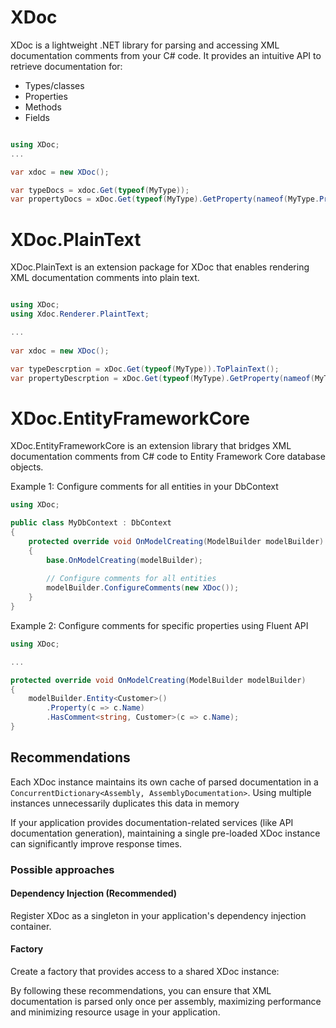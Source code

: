 # XDoc

XDoc is a lightweight .NET library for parsing and accessing XML documentation comments from your C# code. It provides an intuitive API to retrieve documentation for:
* Types/classes
* Properties
* Methods
* Fields


```csharp

using XDoc;
...

var xdoc = new XDoc();

var typeDocs = xdoc.Get(typeof(MyType));
var propertyDocs = xDoc.Get(typeof(MyType).GetProperty(nameof(MyType.PropertyOne)));
```

# XDoc.PlainText

XDoc.PlainText is an extension package for XDoc that enables rendering XML documentation 
comments into plain text.

```csharp

using XDoc;
using Xdoc.Renderer.PlaintText;

...
    
var xdoc = new XDoc();

var typeDescrption = xDoc.Get(typeof(MyType)).ToPlainText();
var propertyDescrption = xDoc.Get(typeof(MyType).GetProperty(nameof(MyType.PropertyOne))).ToPlainText();

```

# XDoc.EntityFrameworkCore

XDoc.EntityFrameworkCore is an extension library that bridges XML documentation comments from C# 
code to Entity Framework Core database objects.


Example 1: Configure comments for all entities in your DbContext

```csharp
using XDoc;

public class MyDbContext : DbContext 
{
    protected override void OnModelCreating(ModelBuilder modelBuilder)
    {
        base.OnModelCreating(modelBuilder);
        
        // Configure comments for all entities
        modelBuilder.ConfigureComments(new XDoc());
    }
}
```

Example 2: Configure comments for specific properties using Fluent API

```csharp
using XDoc;

...

protected override void OnModelCreating(ModelBuilder modelBuilder)
{
    modelBuilder.Entity<Customer>()
        .Property(c => c.Name)
        .HasComment<string, Customer>(c => c.Name);
}
```

## Recommendations
Each XDoc instance maintains its own cache of parsed documentation in a `ConcurrentDictionary<Assembly, AssemblyDocumentation>`. Using multiple instances unnecessarily duplicates this data in memory

If your application provides documentation-related services (like API documentation generation), maintaining a single pre-loaded XDoc instance can significantly improve response times.

### Possible approaches

#### Dependency Injection (Recommended)
Register XDoc as a singleton in your application's dependency injection container.

#### Factory
Create a factory that provides access to a shared XDoc instance:

By following these recommendations, you can ensure that XML documentation is parsed only once per assembly, maximizing performance and minimizing resource usage in your application.
